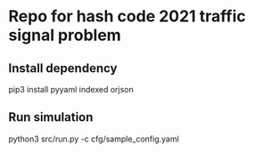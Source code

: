 # Repo for hash code 2021 traffic signal problem

## Install dependency
pip3 install pyyaml indexed orjson

## Run simulation
python3 src/run.py -c cfg/sample_config.yaml
